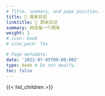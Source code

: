 ```yaml
---
# Title, summary, and page position.
title: 🤖 周末日记
linktitle: 🤖 周末日记
summary: 向往每一个周末
weight: 1
# icon: book
# icon_pack: fas

# Page metadata.
date: '2022-07-05T09:00:00Z'
type: book # Do not modify.
toc: false
---
```


{{< list_children >}}
